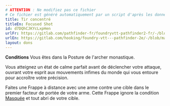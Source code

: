 ```yaml
---
# ATTENTION : Ne modifiez pas ce fichier
# Ce fichier est généré automatiquement par un script d'après les données du module Foundry VTT officiel et de sa traduction
title: Tir concentré
titleEn: Focused Shot
id: d7DQhCJKYcLxpHen
urlFr: https://gitlab.com/pathfinder-fr/foundryvtt-pathfinder2-fr/-/blob/master/data/feats/d7DQhCJKYcLxpHen.htm
urlEn: https://gitlab.com/hooking/foundry-vtt---pathfinder-2e/-/blob/master/packs/data/feats.db/focused-shot.json
layout: dons
---
```

**Conditions** Vous êtes dans la Posture de l'archer monastique.

Vous atteignez un état de calme parfait avant de déclencher votre attaque, ouvrant votre esprit aux mouvements infimes du monde qui vous entoure pour accroître votre précision.

Faites une Frappe à distance avec une arme contre une cible dans le premier facteur de portée de votre arme. Cette Frappe ignore la condition [Masquée](../conditions/masqué.html) et tout abri de votre cible.
